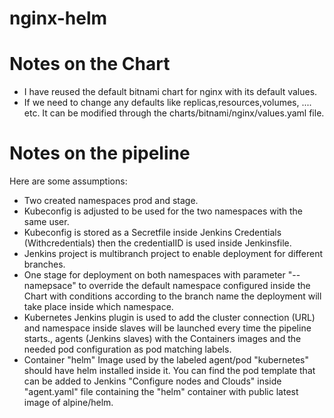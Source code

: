 # nginx-helm
# Notes on the Chart
- I have reused the default bitnami chart for nginx with its default values.
- If we need to change any defaults like replicas,resources,volumes, .... etc. It can be modified through the charts/bitnami/nginx/values.yaml file.

# Notes on the pipeline
Here are some assumptions:

- Two created namespaces prod and stage.
- Kubeconfig is adjusted to be used for the two namespaces with the same user.
- Kubeconfig is stored as a Secretfile inside Jenkins Credentials (Withcredentials) then the credentialID is used inside Jenkinsfile.
- Jenkins project is multibranch project to enable deployment for different branches.
- One stage for deployment on both namespaces with parameter "--namepsace" to override the default namespace configured inside the Chart with conditions according to the branch name the deployment will take place inside which namespace.
- Kubernetes Jenkins plugin is used to add the cluster connection (URL) and namespace inside slaves will be launched every time the pipeline starts., agents (Jenkins slaves) with the Containers images and the needed pod configuration as pod matching labels.
- Container "helm" Image used by the labeled agent/pod "kubernetes" should have helm installed inside it. You can find the pod template that can be added to Jenkins "Configure nodes and Clouds" inside "agent.yaml" file containing the "helm" container with public latest image of alpine/helm.

